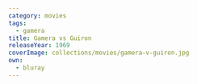 ```yaml
---
category: movies
tags:
  - gamera
title: Gamera vs Guiron
releaseYear: 1969
coverImage: collections/movies/gamera-v-guiron.jpg
own:
  - bluray
---
```


